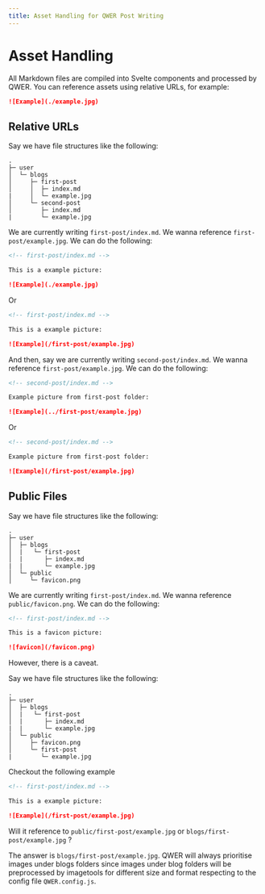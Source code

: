 ```yaml
---
title: Asset Handling for QWER Post Writing
---
```


# Asset Handling

All Markdown files are compiled into Svelte components and processed by QWER. You can reference assets using relative URLs, for example:

```md
![Example](./example.jpg)
```

## Relative URLs

Say we have file structures like the following:

```text
.
├─ user
│  └─ blogs
│     ├─ first-post
│     │  ├─ index.md
|     │  └─ example.jpg
│     └─ second-post
│        ├─ index.md
|        └─ example.jpg
```

We are currently writing `first-post/index.md`. We wanna reference `first-post/example.jpg`. We can do the following:

```md
<!-- first-post/index.md -->

This is a example picture:

![Example](./example.jpg)
```

Or

```md
<!-- first-post/index.md -->

This is a example picture:

![Example](/first-post/example.jpg)
```

And then, say we are currently writing `second-post/index.md`. We wanna reference `first-post/example.jpg`. We can do the following:

```md
<!-- second-post/index.md -->

Example picture from first-post folder:

![Example](../first-post/example.jpg)
```

Or

```md
<!-- second-post/index.md -->

Example picture from first-post folder:

![Example](/first-post/example.jpg)
```

## Public Files

Say we have file structures like the following:

```text
.
├─ user
│  ├─ blogs
│  |   └─ first-post
│  |      ├─ index.md
|  |      └─ example.jpg
│  └─ public
│     └─ favicon.png
```

We are currently writing `first-post/index.md`. We wanna reference `public/favicon.png`. We can do the following:

```md
<!-- first-post/index.md -->

This is a favicon picture:

![favicon](/favicon.png)
```

However, there is a caveat.

Say we have file structures like the following:

```text
.
├─ user
│  ├─ blogs
│  |   └─ first-post
│  |      ├─ index.md
|  |      └─ example.jpg
│  └─ public
│     ├─ favicon.png
│     └─ first-post
|        └─ example.jpg
```

Checkout the following example

```md
<!-- first-post/index.md -->

This is a example picture:

![Example](/first-post/example.jpg)
```

Will it reference to `public/first-post/example.jpg` or `blogs/first-post/example.jpg` ?

The answer is `blogs/first-post/example.jpg`. QWER will always prioritise images under blogs folders since images under blog folders will be preprocessed by imagetools for different size and format respecting to the config file `QWER.config.js`.
